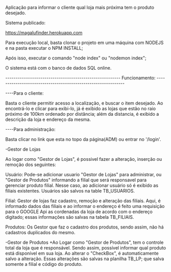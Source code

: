 Aplicação para informar o cliente qual loja mais próxima tem o produto desejado.

 

Sistema publicado:
 
https://magalufinder.herokuapp.com
 

Para execução local, basta clonar o projeto em uma máquina com NODEJS e na pasta executar o NPM INSTALL;
 
Após isso, executar o comando "node index" ou "nodemon index";
 

O sistema está com o banco de dados SQL online.
 

--------------------------------------------------------  Funcionamento:   --------------------------------------------------------------
 
----Para o cliente:
 
Basta o cliente permitir acesso a localização, e buscar o item desejado. Ao encontrá-lo e clicar para exibi-lo, já é exibido as lojas que estão no raio próximo de 100km ordenado por distância; além da distancia, é exibido a descrição da loja e endereço da mesma.
 

----Para administração:
 
Basta clicar no link que esta no topo da página(ADM) ou entrar no '/login'.
 

-Gestor de Lojas
 
Ao logar como "Gestor de Lojas", é possivel fazer a alteração, inserção ou remoção dos seguintes:
 
Usuário: Pode-se adicionar usuario "Gestor de Lojas" para administrar, ou "Gestor de Produtos" informando a filial que será responsavel para gerenciar produto filial. Nesse caso, ao adicionar usuário só é exibido as filiais existentes. Usuários são salvos na table TB_USUARIOS.
 
Filial: Gestor de lojas faz cadastro, remoção e alteração das filiais. Aqui, é informado dados das filiais e ao informar o endereço é feito uma requisição para o GOOGLE Api as cordenadas da loja de acordo com o endereço digitado; essas informações são salvas na tabela TB_FILIAIS.
 
Produtos: Os Gestor que faz o cadastro dos produtos, sendo assim, não há cadastros duplicados do mesmo.
 

-Gestor de Produtos
 +Ao Logar como "Gestor de Produtos", tem o controle total da loja que é responsável. Sendo assim, possível informar qual produto está disponível em sua loja. Ao alterar o "CheckBox", é automaticamente salvo a alteração. Essas alterações são salvas na planilha TB_LP; que salva somente a filial e código do produto.
